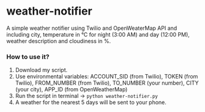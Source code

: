 # weather-notifier

A simple weather notifier using Twilio and OpenWeaterMap API and including city, temperature in °C for night (3:00 AM) and day (12:00 PM), weather description and cloudiness in %.

### How to use it?

1. Download my script.
2. Use environmental variables: ACCOUNT_SID (from Twilio), TOKEN (from Twilio), FROM_NUMBER (from Twilio), TO_NUMBER (your number), CITY (your city), APP_ID (from OpenWeatherMap) 
3. Run the script in terminal -> `python weather-notifier.py`
4. A weather for the nearest 5 days will be sent to your phone.


